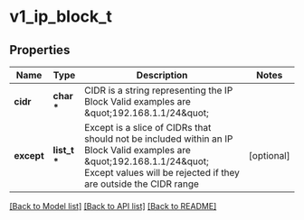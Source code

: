 # v1_ip_block_t

## Properties
Name | Type | Description | Notes
------------ | ------------- | ------------- | -------------
**cidr** | **char \*** | CIDR is a string representing the IP Block Valid examples are \&quot;192.168.1.1/24\&quot; | 
**except** | **list_t \*** | Except is a slice of CIDRs that should not be included within an IP Block Valid examples are \&quot;192.168.1.1/24\&quot; Except values will be rejected if they are outside the CIDR range | [optional] 

[[Back to Model list]](../README.md#documentation-for-models) [[Back to API list]](../README.md#documentation-for-api-endpoints) [[Back to README]](../README.md)


